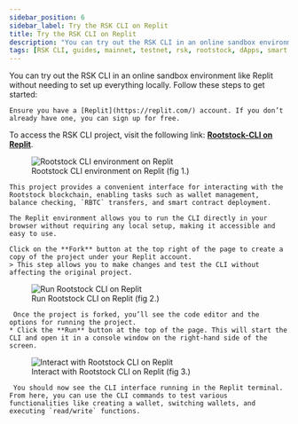 ```yaml
---
sidebar_position: 6
sidebar_label: Try the RSK CLI on Replit
title: Try the RSK CLI on Replit
description: "You can try out the RSK CLI in an online sandbox environment like Replit without needing to set up everything locally" 
tags: [RSK CLI, guides, mainnet, testnet, rsk, rootstock, dApps, smart contracts, solidity]
---
```


You can try out the RSK CLI in an online sandbox environment like Replit without needing to set up everything locally. Follow these steps to get started:

<Steps>
  <Step title="Create an Account with Replit">

    Ensure you have a [Replit](https://replit.com/) account. If you don’t already have one, you can sign up for free.

  </Step>
  <Step title="Access the Project">
  
   To access the RSK CLI project, visit the following link: **[Rootstock-CLI on Replit](https://replit.com/@rootstockDevX/Rootstock-CLI#README.md)**.  

  <figure>
      <img src="/img/guides/rsk-cli/replit-dashboard.png" alt="Rootstock CLI environment on Replit"/>
      <figcaption>Rootstock CLI environment on Replit (fig 1.)</figcaption>
  </figure>

    This project provides a convenient interface for interacting with the Rootstock blockchain, enabling tasks such as wallet management, balance checking, `RBTC` transfers, and smart contract deployment. 
    
    The Replit environment allows you to run the CLI directly in your browser without requiring any local setup, making it accessible and easy to use.

  </Step>
  <Step title="Fork the Project">
   
    Click on the **Fork** button at the top right of the page to create a copy of the project under your Replit account. 
    > This step allows you to make changes and test the CLI without affecting the original project.

  </Step>
  <Step title=" Run the Project">
   <figure>
      <img src="/img/guides/rsk-cli/rskcli-replit.png" alt="Run Rootstock CLI on Replit"/>
      <figcaption>Run Rootstock CLI on Replit (fig 2.)</figcaption>
    </figure>
    
     Once the project is forked, you’ll see the code editor and the options for running the project.  
    * Click the **Run** button at the top of the page. This will start the CLI and open it in a console window on the right-hand side of the screen.
  </Step>
  <Step title="Interact with the CLI">
    <figure>
    <img src="/img/guides/rsk-cli/Interact-replit.png" alt="Interact with Rootstock CLI on Replit"/>
      <figcaption>Interact with Rootstock CLI on Replit (fig 3.)</figcaption>
    </figure>

     You should now see the CLI interface running in the Replit terminal. From here, you can use the CLI commands to test various functionalities like creating a wallet, switching wallets, and executing `read/write` functions.
  </Step>
 </Steps>
